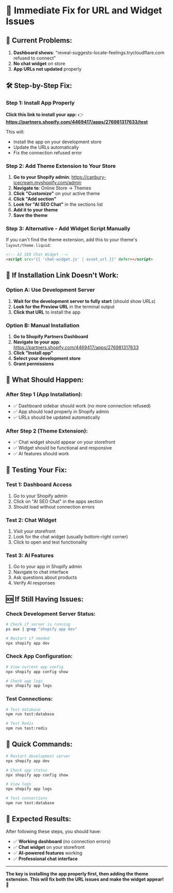 # 🚨 Immediate Fix for URL and Widget Issues

## 🚨 **Current Problems:**
1. **Dashboard shows**: "reveal-suggests-locate-feelings.trycloudflare.com refused to connect"
2. **No chat widget** on store
3. **App URLs not updated** properly

## 🛠️ **Step-by-Step Fix:**

### **Step 1: Install App Properly**

**Click this link to install your app:**
👉 **https://partners.shopify.com/4469417/apps/276981317633/test**

This will:
- Install the app on your development store
- Update the URLs automatically
- Fix the connection refused error

### **Step 2: Add Theme Extension to Your Store**

1. **Go to your Shopify admin**: https://canbury-icecream.myshopify.com/admin
2. **Navigate to**: Online Store → Themes
3. **Click "Customize"** on your active theme
4. **Click "Add section"**
5. **Look for "AI SEO Chat"** in the sections list
6. **Add it to your theme**
7. **Save the theme**

### **Step 3: Alternative - Add Widget Script Manually**

If you can't find the theme extension, add this to your theme's `layout/theme.liquid`:

```html
<!-- AI SEO Chat Widget -->
<script src="{{ 'chat-widget.js' | asset_url }}" defer></script>
```

## 🔧 **If Installation Link Doesn't Work:**

### **Option A: Use Development Server**
1. **Wait for the development server to fully start** (should show URLs)
2. **Look for the Preview URL** in the terminal output
3. **Click that URL** to install the app

### **Option B: Manual Installation**
1. **Go to Shopify Partners Dashboard**
2. **Navigate to your app**: https://partners.shopify.com/4469417/apps/276981317633
3. **Click "Install app"**
4. **Select your development store**
5. **Grant permissions**

## 🎯 **What Should Happen:**

### **After Step 1 (App Installation):**
- ✅ Dashboard sidebar should work (no more connection refused)
- ✅ App should load properly in Shopify admin
- ✅ URLs should be updated automatically

### **After Step 2 (Theme Extension):**
- ✅ Chat widget should appear on your storefront
- ✅ Widget should be functional and responsive
- ✅ AI features should work

## 🧪 **Testing Your Fix:**

### **Test 1: Dashboard Access**
1. Go to your Shopify admin
2. Click on "AI SEO Chat" in the apps section
3. Should load without connection errors

### **Test 2: Chat Widget**
1. Visit your storefront
2. Look for the chat widget (usually bottom-right corner)
3. Click to open and test functionality

### **Test 3: AI Features**
1. Go to your app in Shopify admin
2. Navigate to chat interface
3. Ask questions about products
4. Verify AI responses

## 🆘 **If Still Having Issues:**

### **Check Development Server Status:**
```bash
# Check if server is running
ps aux | grep "shopify app dev"

# Restart if needed
npx shopify app dev
```

### **Check App Configuration:**
```bash
# View current app config
npx shopify app config show

# Check app logs
npx shopify app logs
```

### **Test Connections:**
```bash
# Test database
npm run test:database

# Test Redis
npm run test:redis
```

## 📱 **Quick Commands:**

```bash
# Restart development server
npx shopify app dev

# Check app status
npx shopify app config show

# View logs
npx shopify app logs

# Test connections
npm run test:database
```

## 🎉 **Expected Results:**

After following these steps, you should have:
- ✅ **Working dashboard** (no connection errors)
- ✅ **Chat widget** on your storefront
- ✅ **AI-powered features** working
- ✅ **Professional chat interface**

---

**The key is installing the app properly first, then adding the theme extension. This will fix both the URL issues and make the widget appear!** 🚀
